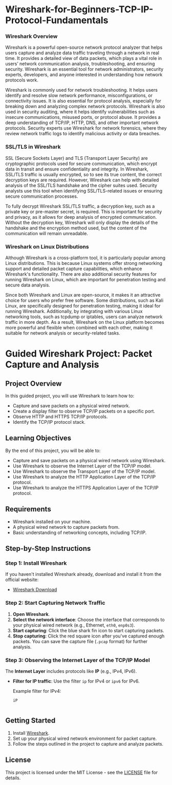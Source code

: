 # Wireshark-for-Beginners-TCP-IP-Protocol-Fundamentals
### Wireshark Overview
Wireshark is a powerful open-source network protocol analyzer that helps users capture and analyze data traffic traveling through a network in real time. It provides a detailed view of data packets, which plays a vital role in users’ network communication analysis, troubleshooting, and ensuring security. Wireshark is an essential tool for network administrators, security experts, developers, and anyone interested in understanding how network protocols work.

Wireshark is commonly used for network troubleshooting. It helps users identify and resolve slow network performance, misconfigurations, or connectivity issues. It is also essential for protocol analysis, especially for breaking down and analyzing complex network protocols. Wireshark is also used in security auditing, where it helps identify vulnerabilities such as insecure communications, misused ports, or protocol abuse. It provides a deep understanding of TCP/IP, HTTP, DNS, and other important network protocols. Security experts use Wireshark for network forensics, where they review network traffic logs to identify malicious activity or data breaches.

### SSL/TLS in Wireshark
SSL (Secure Sockets Layer) and TLS (Transport Layer Security) are cryptographic protocols used for secure communication, which encrypt data in transit and ensure confidentiality and integrity. In Wireshark, SSL/TLS traffic is usually encrypted, so to see its true content, the correct decryption keys are required. However, Wireshark can help with detailed analysis of the SSL/TLS handshake and the cipher suites used. Security analysts use this tool when identifying SSL/TLS-related issues or ensuring secure communication processes.

To fully decrypt Wireshark SSL/TLS traffic, a decryption key, such as a private key or pre-master secret, is required. This is important for security and privacy, as it allows for deep analysis of encrypted communication. Without the decryption key, Wireshark will only display the details of the handshake and the encryption method used, but the content of the communication will remain unreadable.

### Wireshark on Linux Distributions
Although Wireshark is a cross-platform tool, it is particularly popular among Linux distributions. This is because Linux systems offer strong networking support and detailed packet capture capabilities, which enhance Wireshark's functionality. There are also additional security features for running Wireshark on Linux, which are important for penetration testing and secure data analysis.

Since both Wireshark and Linux are open-source, it makes it an attractive choice for users who prefer free software. Some distributions, such as Kali Linux, are specifically designed for penetration testing, making it ideal for running Wireshark. Additionally, by integrating with various Linux networking tools, such as tcpdump or iptables, users can analyze network traffic in more depth. As a result, Wireshark on the Linux platform becomes more powerful and flexible when combined with each other, making it suitable for network analysis or security-related tasks.

# Guided Wireshark Project: Packet Capture and Analysis

## Project Overview

In this guided project, you will use Wireshark to learn how to:

- Capture and save packets on a physical wired network.
- Create a display filter to observe TCP/IP packets on a specific port.
- Observe HTTP and HTTPS TCP/IP protocols.
- Identify the TCP/IP protocol stack.

## Learning Objectives

By the end of this project, you will be able to:

- Capture and save packets on a physical wired network using Wireshark.
- Use Wireshark to observe the Internet Layer of the TCP/IP model.
- Use Wireshark to observe the Transport Layer of the TCP/IP model.
- Use Wireshark to analyze the HTTP Application Layer of the TCP/IP protocol.
- Use Wireshark to analyze the HTTPS Application Layer of the TCP/IP protocol.

## Requirements

- Wireshark installed on your machine.
- A physical wired network to capture packets from.
- Basic understanding of networking concepts, including TCP/IP.

## Step-by-Step Instructions

### Step 1: Install Wireshark

If you haven't installed Wireshark already, download and install it from the official website:

- [Wireshark Download](https://www.wireshark.org/)

### Step 2: Start Capturing Network Traffic

1. **Open Wireshark**.
2. **Select the network interface**: Choose the interface that corresponds to your physical wired network (e.g., Ethernet, `eth0`, `enp0s3`).
3. **Start capturing**: Click the blue shark fin icon to start capturing packets.
4. **Stop capturing**: Click the red square icon after you've captured enough packets. You can save the capture file (`.pcap` format) for further analysis.

### Step 3: Observing the Internet Layer of the TCP/IP Model

The **Internet Layer** includes protocols like **IP** (e.g., IPv4, IPv6).

- **Filter for IP traffic**: Use the filter `ip` for IPv4 or `ipv6` for IPv6.
  
  Example filter for IPv4:
  ```plaintext
  iP


## Getting Started

1. Install [Wireshark](https://www.wireshark.org/).
2. Set up your physical wired network environment for packet capture.
3. Follow the steps outlined in the project to capture and analyze packets.

## License

This project is licensed under the MIT License - see the [LICENSE](LICENSE) file for details.
